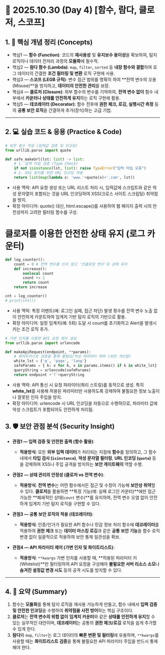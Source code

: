 # 📄 2025.10.30 (Day 4) [함수, 람다, 클로저, 스코프]

## 1. 🧠 핵심 개념 정리 (Concepts)

* 핵심1 — **함수 (Function)**: 코드의 **재사용성** 및 **유지보수 용이성**을 확보하여, 탐지 로직이나 데이터 전처리 과정의 **모듈화**에 필수적.
* 핵심2 — **람다 함수 (Lambda)**: `map`, `filter`, `sorted` 등 **내장 함수와 결합**하여 로그 데이터의 간결한 **조건 필터링 및 변환** 로직 구현에 사용.
* 핵심3 — **스코프 (LEGB 규칙)**: 변수 접근 범위를 명확히 하여 **전역 변수의 오용(Misuse)**을 방지하고, **데이터의 안전한 관리**를 보장.
* 핵심4 — **클로저 (Closure)**: 외부 함수의 변수를 기억하여, **전역 변수 없이** 함수 내부에서 **카운터나 상태를 안전하게 유지**하는 로직 구현에 활용.
* 핵심5 — **데코레이터 (Decorator)**: 함수 전후에 **권한 체크, 로깅, 실행시간 측정** 등의 **공통 보안 로직**을 간결하게 추가(장식)하는 고급 기법.

---

## 2. 💻 실습 코드 & 응용 (Practice & Code)

```python
# 보안 함수 작성 (입력값 검증 및 인코딩)
from urllib.parse import quote

def safe_makeUrl(lst: list) -> list:
    # 1. 입력 타입 검증 (Type Check)
    if not isinstance(lst, list): raise TypeError("입력 타입 오류")
    # 2. XSS 방지를 위한 URL 인코딩 적용
    return list(map(lambda x: 'www.'+quote(x)+'.com', lst))
```
- 사용 맥락: API 요청 생성 또는 URL 리스트 처리 시, 입력값에 스크립트와 같은 악성 문자열이 포함되는 것을 URL 인코딩하여 XSS(크로스 사이트 스크립팅) 취약점을 방지.
- 확장 아이디어: quote() 대신, html.escape()를 사용하여 웹 페이지 출력 시의 안전성까지 고려한 필터링 함수를 구성.

# 클로저를 이용한 안전한 상태 유지 (로그 카운터)

```python
def log_counter():
    count = 0 # 전역 변수를 쓰지 않고 '인클로징 변수'로 상태 유지
    def increase():
        nonlocal count
        count += 1
        return count
    return increase 

cnt = log_counter()
# print(cnt())
```

- 사용 맥락: 특정 이벤트(예: 로그인 실패, 접근 차단) 발생 횟수를 전역 변수 노출 없이 안전하게 카운트하여 임계치 기반 탐지 로직의 기반으로 활용.
- 확장 아이디어: 일정 임계치(예: 5회) 도달 시 count를 초기화하고 Alert을 발생시키는 조건 로직 추가.

```python
# 가변 인자를 이용한 API 요청 쿼리 생성
from urllib.parse import urlencode

def makeApiRequest(endpoint, **params):
    # 화이트리스트 검증을 통해 불필요/악성 파라미터 제외 (보안 개선점)
    white_lst = {'q', 'page', 'lang'}
    safeParams = { k: v for k, v in params.items() if k in white_lst} 
    queryString = urlencode(safeParams)
    return endpoint +'?'+queryString
```

- 사용 맥락: API 통신 시 요청 파라미터(쿼리 스트링)를 동적으로 생성. 특히 **white_lst**를 사용해 허용된 파라미터만 사용하도록 강제하여 불필요한 정보 노출이나 잘못된 인자 주입을 방지.
- 확장 아이디어: urlencode 시 URL 인코딩을 자동으로 수행하므로, 파라미터 값에 악성 스크립트가 포함되어도 안전하게 처리됨.

## 3. 🛡️ 보안 관점 분석 (Security Insight)

* **관점1 — 입력 검증 및 안전한 출력 (함수 활용)**:
    * **적용방식**: 모든 **외부 입력 데이터**가 처리되는 지점에 **함수**를 정의하고, 그 함수 내에서 **타입 검사 (`isinstance`)**, **악성 문자열 필터링**, **URL 인코딩 (`quote`)** 등을 강제하여 XSS나 주입 공격을 방지하는 **보안 게이트웨이** 역할 수행.

* **관점2 — 상태 관리의 안정성 (클로저 vs 전역 변수)**:
    * **적용방식**: **전역 변수**는 어떤 함수에서든 접근 및 수정이 가능해 **보안상 취약**할 수 있다.  **클로저**를 활용하면 **특정 기능(예: 실패 로그인 카운터)**에만 접근 가능한 **폐쇄적인 상태(`count` 변수)**를 유지하여, 전역 변수 오염 없이 안전하게 임계치 기반 탐지 로직을 구현할 수 있다.

* **관점3 — 공통 보안 로직의 적용 (데코레이터)**:
    * **적용방식**: 인증/인가가 필요한 API 함수나 민감 정보 처리 함수에 **데코레이터**를 적용하여 **권한 체크** 또는 **데이터 마스킹 로깅**과 같은 **공통 보안 기능**을 함수 로직 변경 없이 일괄적으로 적용하여 보안 통제 일관성을 확보.

* **관점4 — API 파라미터 제어 (가변 인자 및 화이트리스트)**:
    * **적용방식**: `**kwargs` 가변 인자를 사용할 때, **허용된 파라미터 키(Whitelist)**만 필터링하여 API 요청을 구성해야 **불필요한 서버 리소스 소모**나 **숨겨진 설정값 변경 시도** 등의 공격 시도를 방지할 수 있다.

---

## 4. 🧩 요약 (Summary)

1.  함수는 **모듈화**를 통해 탐지 로직을 재사용 가능하게 만들고, 함수 내에서 **입력 검증 및 안전한 인코딩**을 수행하여 **취약점을 사전 방어**하는 핵심 구조이다.
2.  **클로저**는 **전역 변수의 위험 없이** **임계치 카운터**와 같은 **상태를 안전하게 유지**할 수 있는 실무적인 대안이며, **데코레이터**는 공통의 **권한 체크/로깅** 로직을 쉽게 추가할 수 있게 한다.
3.  **람다**와 `map`, `filter`는 로그 데이터의 **빠른 변환 및 필터링**에 유용하며, `**kwargs`를 사용할 때는 **화이트리스트 검증**을 통해 불필요한 API 파라미터 주입을 반드시 통제해야 한다.